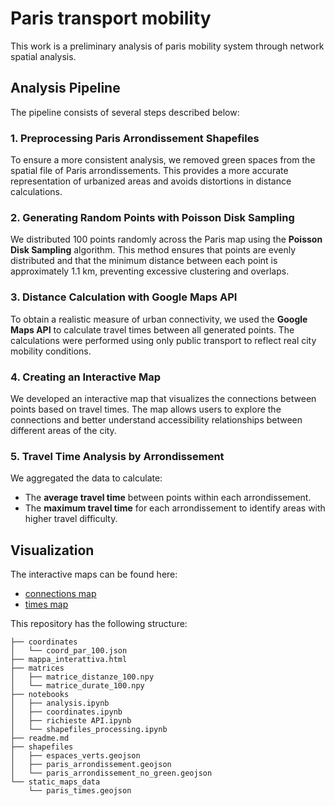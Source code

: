 # Paris transport mobility

This work is a preliminary analysis of paris mobility system through network spatial analysis. 

## Analysis Pipeline

The pipeline consists of several steps described below:

### 1. Preprocessing Paris Arrondissement Shapefiles

To ensure a more consistent analysis, we removed green spaces from the spatial file of Paris arrondissements. This provides a more accurate representation of urbanized areas and avoids distortions in distance calculations.

### 2. Generating Random Points with Poisson Disk Sampling

We distributed 100 points randomly across the Paris map using the **Poisson Disk Sampling** algorithm. This method ensures that points are evenly distributed and that the minimum distance between each point is approximately 1.1 km, preventing excessive clustering and overlaps.

### 3. Distance Calculation with Google Maps API

To obtain a realistic measure of urban connectivity, we used the **Google Maps API** to calculate travel times between all generated points. The calculations were performed using only public transport to reflect real city mobility conditions.

### 4. Creating an Interactive Map

We developed an interactive map that visualizes the connections between points based on travel times. The map allows users to explore the connections and better understand accessibility relationships between different areas of the city.

### 5. Travel Time Analysis by Arrondissement

We aggregated the data to calculate:

- The **average travel time** between points within each arrondissement.
- The **maximum travel time** for each arrondissement to identify areas with higher travel difficulty.

## Visualization

The interactive maps can be found here:
- <a href="https://savaij.github.io/map_paris/mappa_interattiva.html">connections map</a>
- <a href="https://public.flourish.studio/visualisation/21416572/">times map</a>


This repository has the following structure:

```console
├── coordinates
│   └── coord_par_100.json
├── mappa_interattiva.html
├── matrices
│   ├── matrice_distanze_100.npy
│   └── matrice_durate_100.npy
├── notebooks
│   ├── analysis.ipynb
│   ├── coordinates.ipynb
│   ├── richieste API.ipynb
│   └── shapefiles_processing.ipynb
├── readme.md
├── shapefiles
│   ├── espaces_verts.geojson
│   ├── paris_arrondissement.geojson
│   └── paris_arrondissement_no_green.geojson
└── static_maps_data
    └── paris_times.geojson
```

